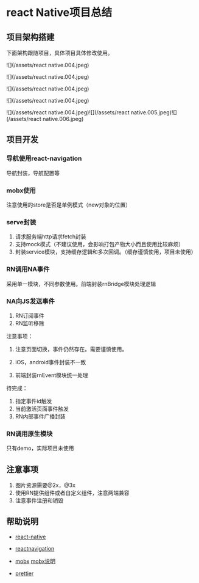 # react Native项目总结

## 项目架构搭建

下面架构跟随项目，具体项目具体修改使用。

![](/assets/react native.004.jpeg)



![](/assets/react native.004.jpeg)

![](/assets/react native.004.jpeg)

![](/assets/react native.004.jpeg)

![](/assets/react native.004.jpeg)![](/assets/react native.005.jpeg)![](/assets/react native.006.jpeg)

## 项目开发

### 导航使用react-navigation

导航封装，导航配置等

### mobx使用

注意使用的store是否是单例模式（new对象的位置）

### serve封装

1. 请求服务端http请求fetch封装
2. 支持mock模式（不建议使用，会影响打包产物大小而且使用比较麻烦）
3. 封装service模块，支持缓存逻辑和多次回调。（缓存谨慎使用，项目未使用）

### RN调用NA事件

采用单一模块，不同参数使用。前端封装rnBridge模块处理逻辑

### NA向JS发送事件

1. RN订阅事件
2. RN监听移除

注意事项：

1. 注意页面切换，事件仍然存在。需要谨慎使用。

2. iOS，android事件封装不一致

3. 前端封装rnEvent模块统一处理

待完成：

1. 指定事件id触发
2. 当前激活页面事件触发
3. RN内部事件广播封装

### RN调用原生模块

只有demo，实际项目未使用

## 注意事项

1. 图片资源需要@2x，@3x
2. 使用RN提供组件或者自定义组件，注意两端兼容
3. 注意事件注册和销毁

## 帮助说明

* [react-native](http://reactnative.cn/docs/0.49/getting-started.html)

* [reactnavigation](https://reactnavigation.org/)

* [mobx](https://mobx.js.org/getting-started.html)    [mobx说明](http://cn.mobx.js.org/)
* [prettier](https://prettier.io/)



